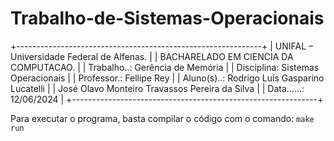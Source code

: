 # Trabalho-de-Sistemas-Operacionais
+-------------------------------------------------------------+
| UNIFAL – Universidade Federal de Alfenas.                   |
| BACHARELADO EM CIENCIA DA COMPUTACAO.                       |
| Trabalho..: Gerência de Memória                             |
| Disciplina: Sistemas Operacionais                           |
| Professor.: Fellipe Rey                                     |
| Aluno(s)..: Rodrigo Luís Gasparino Lucatelli                |
|             José Olavo Monteiro Travassos Pereira da Silva  |
| Data......: 12/06/2024                                      |
+-------------------------------------------------------------+

Para executar o programa, basta compilar o código com o comando:
```make run```